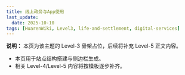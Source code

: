 ```yaml
---
title: 线上政务与App使用
last_update:
  date: 2025-10-10
tags: [HuarenWiki, Level3, life-and-settlement, digital-services]
---
```

**说明：** 本页为该主题的 Level-3 骨架占位，后续将补充 Level-5 正文内容。

- 本页用于站点结构搭建与侧边栏生成。
- 相关 Level-4/Level-5 内容将按模板逐步补齐。
